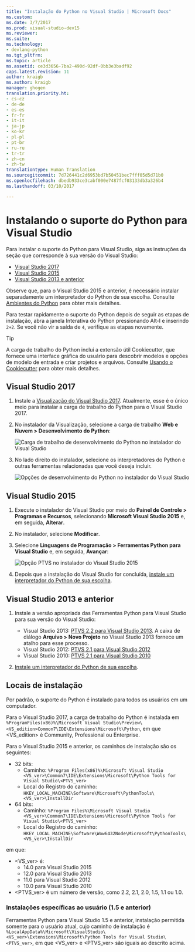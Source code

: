 ```yaml
---
title: "Instalação do Python no Visual Studio | Microsoft Docs"
ms.custom: 
ms.date: 3/7/2017
ms.prod: visual-studio-dev15
ms.reviewer: 
ms.suite: 
ms.technology:
- devlang-python
ms.tgt_pltfrm: 
ms.topic: article
ms.assetid: ce3d3656-7ba2-490d-92df-0bb3e3badf92
caps.latest.revision: 11
author: kraigb
ms.author: kraigb
manager: ghogen
translation.priority.ht:
- cs-cz
- de-de
- es-es
- fr-fr
- it-it
- ja-jp
- ko-kr
- pl-pl
- pt-br
- ru-ru
- tr-tr
- zh-cn
- zh-tw
translationtype: Human Translation
ms.sourcegitcommit: 7d726441c2d6953bd7b50451bec7fff05d5d71b0
ms.openlocfilehash: dbedb933ce3cabf000e7487fcf03133db3a326b4
ms.lasthandoff: 03/10/2017

---
```


# <a name="installing-python-support-for-visual-studio"></a>Instalando o suporte do Python para Visual Studio

Para instalar o suporte do Python para Visual Studio, siga as instruções da seção que corresponde à sua versão do Visual Studio:

- [Visual Studio 2017](#visual-studio-2017)
- [Visual Studio 2015](#visual-studio-2015)
- [Visual Studio 2013 e anterior](#visual-studio-2013-and-earlier)

Observe que, para o Visual Studio 2015 e anterior, é necessário instalar separadamente um interpretador do Python de sua escolha. Consulte [Ambientes do Python](python-environments.md) para obter mais detalhes.

Para testar rapidamente o suporte do Python depois de seguir as etapas de instalação, abra a janela Interativa do Python pressionando Alt-I e inserindo `2+2`. Se você não vir a saída de `4`, verifique as etapas novamente.

> [!Tip]
> A carga de trabalho do Python inclui a extensão útil Cookiecutter, que fornece uma interface gráfica do usuário para descobrir modelos e opções de modelo de entrada e criar projetos e arquivos. Consulte [Usando o Cookiecutter](cookiecutter.md) para obter mais detalhes.

## <a name="visual-studio-2017"></a>Visual Studio 2017

1. Instale a [Visualização do Visual Studio 2017](https://www.visualstudio.com/vs/preview). Atualmente, esse é o único meio para instalar a carga de trabalho do Python para o Visual Studio 2017.

1. No instalador da Visualização, selecione a carga de trabalho **Web e Nuvem > Desenvolvimento do Python**:

    ![Carga de trabalho de desenvolvimento do Python no instalador do Visual Studio](media/installation-python-workload.png)

1. No lado direito do instalador, selecione os interpretadores do Python e outras ferramentas relacionadas que você deseja incluir.

    ![Opções de desenvolvimento do Python no instalador do Visual Studio](media/installation-python-options.png)

## <a name="visual-studio-2015"></a>Visual Studio 2015

1. Execute o instalador do Visual Studio por meio do **Painel de Controle > Programas e Recursos**, selecionando **Microsoft Visual Studio 2015** e, em seguida, **Alterar**.

1. No instalador, selecione **Modificar**.

1. Selecione **Linguagens de Programação > Ferramentas Python para Visual Studio** e, em seguida, **Avançar**:

    ![Opção PTVS no instalador do Visual Studio 2015](media/installation-vs2015.png)    

1. Depois que a instalação do Visual Studio for concluída, [instale um interpretador do Python de sua escolha](python-environments.md#selecting-and-installing-python-interpreters).

## <a name="visual-studio-2013-and-earlier"></a>Visual Studio 2013 e anterior

1. Instale a versão apropriada das Ferramentas Python para Visual Studio para sua versão do Visual Studio:

    - Visual Studio 2013: [PTVS 2.2 para Visual Studio 2013](https://github.com/Microsoft/PTVS/releases/v2.2). A caixa de diálogo **Arquivo > Novo Projeto** no Visual Studio 2013 fornece um atalho para esse processo.
    - Visual Studio 2012: [PTVS 2.1 para Visual Studio 2012](https://pytools.codeplex.com/downloads/get/920478)
    - Visual Studio 2010: [PTVS 2.1 para Visual Studio 2010](https://pytools.codeplex.com/downloads/get/920479)

1. [Instale um interpretador do Python de sua escolha](python-environments.md#selecting-and-installing-python-interpreters).

## <a name="install-locations"></a>Locais de instalação

Por padrão, o suporte do Python é instalado para todos os usuários em um computador.

Para o Visual Studio 2017, a carga de trabalho do Python é instalada em `%ProgramFiles(x86)%\Microsoft Visual Studio\Preview\<VS_edition>Common7\IDE\Extensions\Microsoft\Python`, em que &lt;VS_edition&gt; é Community, Professional ou Enterprise.

Para o Visual Studio 2015 e anterior, os caminhos de instalação são os seguintes:

- 32 bits:
  - Caminho: `%Program Files(x86)%\Microsoft Visual Studio <VS_ver>\Common7\IDE\Extensions\Microsoft\Python Tools for Visual Studio\<PTVS_ver>`
  - Local do Registro do caminho: `HKEY_LOCAL_MACHINE\Software\Microsoft\PythonTools\<VS_ver>\InstallDir`
- 64 bits:
  - Caminho: `%Program Files%\Microsoft Visual Studio <VS_ver>\Common7\IDE\Extensions\Microsoft\Python Tools for Visual Studio\<PTVS_ver>`
  - Local do Registro do caminho: `HKEY_LOCAL_MACHINE\Software\Wow6432Node\Microsoft\PythonTools\<VS_ver>\InstallDir`

em que:

- &lt;VS_ver&gt; é:    
    - 14.0 para Visual Studio 2015
    - 12.0 para Visual Studio 2013
    - 11.0 para Visual Studio 2012
    - 10.0 para Visual Studio 2010
- &lt;PTVS_ver&gt; é um número de versão, como 2.2, 2.1, 2.0, 1.5, 1.1 ou 1.0.

### <a name="user-specific-installations-15-and-earlier"></a>Instalações específicas ao usuário (1.5 e anterior)

Ferramentas Python para Visual Studio 1.5 e anterior, instalação permitida somente para o usuário atual, cujo caminho de instalação é `%LocalAppData%\Microsoft\VisualStudio\<VS_ver>\Extensions\Microsoft\Python Tools for Visual Studio\<PTVS_ver>`, em que &lt;VS_ver&gt; e &lt;PTVS_ver&gt; são iguais ao descrito acima.

